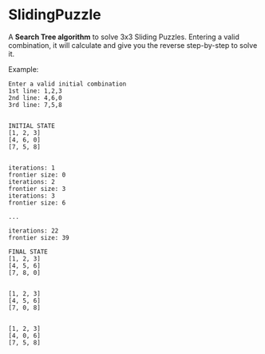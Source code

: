 # SlidingPuzzle

A **Search Tree algorithm** to solve 3x3 Sliding Puzzles. Entering a valid combination, it will calculate and give you the reverse step-by-step to solve it.

Example:
```
Enter a valid initial combination
1st line: 1,2,3
2nd line: 4,6,0
3rd line: 7,5,8


INITIAL STATE
[1, 2, 3]
[4, 6, 0]
[7, 5, 8]


iterations: 1
frontier size: 0
iterations: 2
frontier size: 3
iterations: 3
frontier size: 6

...

iterations: 22
frontier size: 39

FINAL STATE
[1, 2, 3]
[4, 5, 6]
[7, 8, 0]


[1, 2, 3]
[4, 5, 6]
[7, 0, 8]


[1, 2, 3]
[4, 0, 6]
[7, 5, 8]
```
